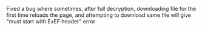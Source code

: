 Fixed a bug where sometimes, after full decryption, downloading file for the first time reloads the page, and attempting to download same file will give "must start with ExEF header" error
